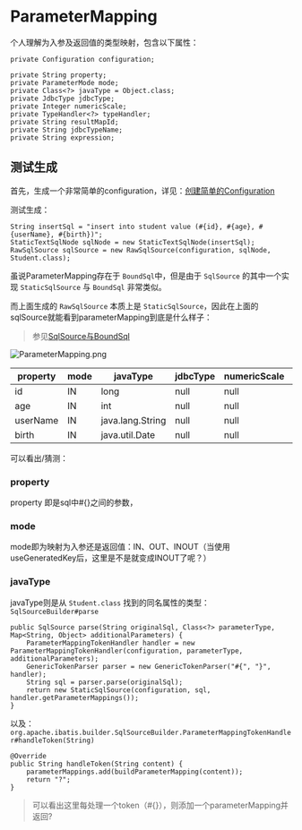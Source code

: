 # ParameterMapping
个人理解为入参及返回值的类型映射，包含以下属性：
```
private Configuration configuration;

private String property;
private ParameterMode mode;
private Class<?> javaType = Object.class;
private JdbcType jdbcType;
private Integer numericScale;
private TypeHandler<?> typeHandler;
private String resultMapId;
private String jdbcTypeName;
private String expression;
```

## 测试生成
首先，生成一个非常简单的configuration，详见：[创建简单的Configuration](https://blog.mybatis.akira.ink/其它/Configuration.md#创建简单的Configuration)

测试生成：
```
String insertSql = "insert into student value (#{id}, #{age}, #{userName}, #{birth})";
StaticTextSqlNode sqlNode = new StaticTextSqlNode(insertSql);
RawSqlSource sqlSource = new RawSqlSource(configuration, sqlNode, Student.class);
```
虽说ParameterMapping存在于 `BoundSql`中，但是由于 `SqlSource` 的其中一个实现 `StaticSqlSource` 与 `BoundSql` 非常类似。

而上面生成的 `RawSqlSource` 本质上是 `StaticSqlSource`，因此在上面的sqlSource就能看到parameterMapping到底是什么样子：
> 参见[SqlSource与BoundSql](https://blog.mybatis.akira.ink/其它/SqlSource与BoundSql.md#SqlSource与BoundSql)

![ParameterMapping.png](https://blog.mybatis.akira.ink/images/ParameterMapping.png)

| property | mode | javaType | jdbcType | numericScale | resultMapId | jdbcTypeName | expression |
| ---- | ---- | ---- | ---- | ---- | ---- | ---- | ---- |
| id | IN | long | null | null | null | null | null |
| age | IN | int | null | null | null | null | null |
| userName | IN | java.lang.String | null | null | null | null | null |
| birth | IN | java.util.Date | null | null | null | null | null |

可以看出/猜测：
### property
property 即是sql中#{}之间的参数，
### mode
mode即为映射为入参还是返回值：IN、OUT、INOUT（当使用useGeneratedKey后，这里是不是就变成INOUT了呢？）
### javaType
javaType则是从 `Student.class` 找到的同名属性的类型： `SqlSourceBuilder#parse`
```
public SqlSource parse(String originalSql, Class<?> parameterType, Map<String, Object> additionalParameters) {
    ParameterMappingTokenHandler handler = new ParameterMappingTokenHandler(configuration, parameterType, additionalParameters);
    GenericTokenParser parser = new GenericTokenParser("#{", "}", handler);
    String sql = parser.parse(originalSql);
    return new StaticSqlSource(configuration, sql, handler.getParameterMappings());
}
```
以及：`org.apache.ibatis.builder.SqlSourceBuilder.ParameterMappingTokenHandler#handleToken(String)`
```
@Override
public String handleToken(String content) {
    parameterMappings.add(buildParameterMapping(content));
    return "?";
}
```
> 可以看出这里每处理一个token（#{}），则添加一个parameterMapping并返回?